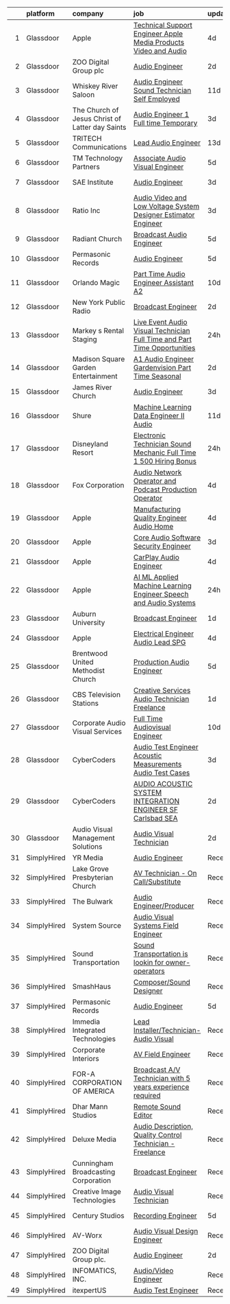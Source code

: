 

|    | platform    | company                                         | job                                                                                                                                                                                                                                                                                                                                                                                                                                                                                                                                                                                                                                                                                                                                                                                                                                                                                                                                                                                                                                                                                                                                                                                                                                                                                                                                                                                                                                  | update_time   | location                |
|---:|:------------|:------------------------------------------------|:-------------------------------------------------------------------------------------------------------------------------------------------------------------------------------------------------------------------------------------------------------------------------------------------------------------------------------------------------------------------------------------------------------------------------------------------------------------------------------------------------------------------------------------------------------------------------------------------------------------------------------------------------------------------------------------------------------------------------------------------------------------------------------------------------------------------------------------------------------------------------------------------------------------------------------------------------------------------------------------------------------------------------------------------------------------------------------------------------------------------------------------------------------------------------------------------------------------------------------------------------------------------------------------------------------------------------------------------------------------------------------------------------------------------------------------|:--------------|:------------------------|
|  1 | Glassdoor   | Apple                                           | [Technical Support Engineer   Apple Media Products  Video and Audio](https://www.glassdoor.com/partner/jobListing.htm?pos=117&ao=1136043&s=58&guid=00000181ec0bb9199bd123b72aa0829e&src=GD_JOB_AD&t=SR&vt=w&cs=1_da7e944a&cb=1657522600786&jobListingId=1007987021888&jrtk=3-0-1g7m0nef8k60p801-1g7m0nefnkf0q800-cd83cd76e9fd1a3b-)                                                                                                                                                                                                                                                                                                                                                                                                                                                                                                                                                                                                                                                                                                                                                                                                                                                                                                                                                                                                                                                                                                  | 4d            | Seattle, WA             |
|  2 | Glassdoor   | ZOO Digital Group plc                           | [Audio Engineer](https://www.glassdoor.com/partner/jobListing.htm?pos=113&ao=1136043&s=58&guid=00000181ec0bb9199bd123b72aa0829e&src=GD_JOB_AD&t=SR&vt=w&ea=1&cs=1_bbdd33ec&cb=1657522600786&jobListingId=1007993146305&jrtk=3-0-1g7m0nef8k60p801-1g7m0nefnkf0q800-7ebf733edbf5c28b-)                                                                                                                                                                                                                                                                                                                                                                                                                                                                                                                                                                                                                                                                                                                                                                                                                                                                                                                                                                                                                                                                                                                                                 | 2d            | El Segundo, CA          |
|  3 | Glassdoor   | Whiskey River Saloon                            | [Audio Engineer   Sound Technician   Self Employed](https://www.glassdoor.com/partner/jobListing.htm?pos=106&ao=1110586&s=58&guid=00000181ec0bb9199bd123b72aa0829e&src=GD_JOB_AD&t=SR&vt=w&ea=1&cs=1_238ffae9&cb=1657522600785&jobListingId=1007971269908&cpc=155EB9D5185558AF&jrtk=3-0-1g7m0nef8k60p801-1g7m0nefnkf0q800-a9997545a0f489a2--6NYlbfkN0DZUOob1RxKFFM5XqCN8NwNjD6ibhx9GA-hBUghBZDjd41EWWUaBEf0KKdGOBBNHRHd_uSbKuQYT__OBfxU9V25bBWD3MGmfOf6L0dYrTQo-2dsgLaZLmc2SGkWAz35np4V1m9j0Vgw_QEGm6Oe8jtBlmVAaz1XtRctpbmateAKDnFFRmheggQdrmsvsVXlVNGUnh9lBaxcgDMEIL_YlAF5DRguCNJl8ieitWaPmW2XvOlWY_o4SXpdpVIl6Jd5HDUxqV2CnYVjcalVzCTzFBe1I2yo7syv3imBE5oC4bQx6N2Rf9AEfe7XHKr7i6gmXFWay35Bpe_LMFe9xJ7TNYIk6H6ST7_eNp9FS8_GBizYfm8_Kn5iW5BPHeAuYwUEoQzg_N4z8hgAjamlUZ4ZJLsf_Wb2mcl5PpDjLUA_jSebfZu9algA1nmWORo1ST6b5CKUfFWztFqKAE_7aZb5czDNY8zB1SoWJ5PDWuzH7yUSJvYgAquUvGWY6J4HD4q8QcwDyf8WAXdDEal2BgiSvE9zrYx7N2HFASY%3D)                                                                                                                                                                                                                                                                                                                                                                                                                                                                                                           | 11d           | Nashville, TN           |
|  4 | Glassdoor   | The Church of Jesus Christ of Latter day Saints | [Audio Engineer 1   Full time Temporary](https://www.glassdoor.com/partner/jobListing.htm?pos=126&ao=1136043&s=58&guid=00000181ec0bb9199bd123b72aa0829e&src=GD_JOB_AD&t=SR&vt=w&cs=1_95cc3581&cb=1657522600791&jobListingId=1007990816695&jrtk=3-0-1g7m0nef8k60p801-1g7m0nefnkf0q800-117b41bdac469ef4-)                                                                                                                                                                                                                                                                                                                                                                                                                                                                                                                                                                                                                                                                                                                                                                                                                                                                                                                                                                                                                                                                                                                              | 3d            | Salt Lake City, UT      |
|  5 | Glassdoor   | TRITECH Communications                          | [Lead Audio Engineer](https://www.glassdoor.com/partner/jobListing.htm?pos=123&ao=1136043&s=58&guid=00000181ec0bb9199bd123b72aa0829e&src=GD_JOB_AD&t=SR&vt=w&ea=1&cs=1_3fccb6ec&cb=1657522600791&jobListingId=1007966226789&jrtk=3-0-1g7m0nef8k60p801-1g7m0nefnkf0q800-83ddc973618c04f9-)                                                                                                                                                                                                                                                                                                                                                                                                                                                                                                                                                                                                                                                                                                                                                                                                                                                                                                                                                                                                                                                                                                                                            | 13d           | New York, NY            |
|  6 | Glassdoor   | TM Technology Partners                          | [Associate  Audio Visual Engineer](https://www.glassdoor.com/partner/jobListing.htm?pos=127&ao=1136043&s=58&guid=00000181ec0bb9199bd123b72aa0829e&src=GD_JOB_AD&t=SR&vt=w&cs=1_cbd9c650&cb=1657522600791&jobListingId=1007985056122&jrtk=3-0-1g7m0nef8k60p801-1g7m0nefnkf0q800-ae2dfae912fb5acc-)                                                                                                                                                                                                                                                                                                                                                                                                                                                                                                                                                                                                                                                                                                                                                                                                                                                                                                                                                                                                                                                                                                                                    | 5d            | Remote                  |
|  7 | Glassdoor   | SAE Institute                                   | [Audio Engineer](https://www.glassdoor.com/partner/jobListing.htm?pos=107&ao=1110586&s=58&guid=00000181ec0bb9199bd123b72aa0829e&src=GD_JOB_AD&t=SR&vt=w&ea=1&cs=1_403ed421&cb=1657522600785&jobListingId=1007991635039&cpc=FA84DF7EA1EC2398&jrtk=3-0-1g7m0nef8k60p801-1g7m0nefnkf0q800-cd0ec4cba28d46bc--6NYlbfkN0BccUAPDkzPsko-Cz-skTxMBC9gmPmQfyPXIhutQvf3gcHBZ6Nug1oumMGyJb1ow-mm8fjlIdczwGyZU7BwMoiderHgKGpSYwvUvRc1uEJj2SEwjHltheyKtNJs1i1_tPOPv-jbbLKsjC19f2hRXNvze8G1mhUWHM29jfa4vXeWbIMisIAAMCfCeRJMtESgBCsyNCLemW3yzb4K6RnEO-EG8Y3lGASgPoWsn4sTS6ByKjsepxB8PAyzbalyLRWFZ3cJ90kXcD4RWZa0LR3lVMMdMdOomhwGQAVLlhSJrKdpvSuABybxMUm3l29x6Vrv6YPSPUe6DEwGQF700kBxN4r3h6GrC0kdJwMJAONJGOmxaBVZSWsnLYpGoEssBW7OVplLfD1udscvplnD-IsBLb_Fpr1bfOnziE74JeBtbvprlGFZcBPp2dt0vNX0lohZHrPDkLiPa4C2_t_qf3dbYNX4pnltqgEwDh9_arZpcng6EvwR1PefkgtHJCHduXVAZoA71o5_H_RUISZhM7VWaMeQg5opS7ndRbKLDIrt4pEdt3zcWRo1yWiJEv5ZNmCqbOk%3D)                                                                                                                                                                                                                                                                                                                                                                                                                                                                                                              | 3d            | North Miami Beach, FL   |
|  8 | Glassdoor   | Ratio Inc                                       | [Audio Video and Low Voltage System Designer  Estimator  Engineer](https://www.glassdoor.com/partner/jobListing.htm?pos=101&ao=1110586&s=58&guid=00000181ec0bb9199bd123b72aa0829e&src=GD_JOB_AD&t=SR&vt=w&ea=1&cs=1_3f5c6055&cb=1657522600784&jobListingId=1007990573933&cpc=AF779B04936ABCB6&jrtk=3-0-1g7m0nef8k60p801-1g7m0nefnkf0q800-a22815fcd649ceed--6NYlbfkN0DLxniXb9xd09bch3T7EymxCrgj1jiT2kSu__xrmi42oF6tRRjGLgy9CSCUvlu0o-G0f9mP3vXOY25QFtPpOgKZRLLJv-Wzl2jZDDJN7VD9xffB-warem3eXA0nhYC6MxajdbDhS4OuVwx3kRH1U4zCgroOa4MZ6m1JcZM3n5e4HfMar1NEX1Zic41PscWSc_uLWyVuYaor28FEG7OtnS3a0b-HdpClQIzx2s7SiL_VMVuFEVa9wCIzkh9wstXono8OBWNvWcJ25WcZdM08PAmFfhN0aMxJ8YxRyMtRgwioHpOoLGciulfmXuyHP_eeD8yGlAWZOuBbycYTD5lE-zB6QWKpuNTAox7Syzx2lqahfUM_B8oCb5PKyC7h3LXLofr5a8799OLpe1C-mDEvcm2THjvR3J2tUMsCgGRkbFK4RCNYbQ9-3k5efSia2-s-uW6qQRhAuAuvclmBTT2TNxv17AJDauw6Mrx3_MeyenjqE0aCgOaZ4lHPiqCXZZHO_mB4XN4OOT6SAVdUUv5lIYPMWk5MXJU6lX6pKOZxFq86z_s0Oky5pgF790A3FZbPvMY%3D)                                                                                                                                                                                                                                                                                                                                                                                                                                                            | 3d            | Farmington, UT          |
|  9 | Glassdoor   | Radiant Church                                  | [Broadcast Audio Engineer](https://www.glassdoor.com/partner/jobListing.htm?pos=103&ao=1110586&s=58&guid=00000181ec0bb9199bd123b72aa0829e&src=GD_JOB_AD&t=SR&vt=w&ea=1&cs=1_f5afe212&cb=1657522600784&jobListingId=1007984626320&cpc=7AD1D84939BBEEF3&jrtk=3-0-1g7m0nef8k60p801-1g7m0nefnkf0q800-4836f4a8d381d79c--6NYlbfkN0CwJTtt1aHfofY1pFW6gTxq81o6kqJz-JZAokkyHztwr8PXZBwxMqUhsfw7X6X-IAzhZs2zkteDCtR6N65Yscf0gd-Y7DImsSP6dxvdiziTBCjH4bfUs1tWaWQL_svIB7Msva420TJjK3HSuqVjxnMsmq7DH_j8-1XejxlNmwMqsVqvwPgm3eNPihhBGFEeAxJaqftU3JC6SgkptGXfFa4aH6J_tBiIxf1qrB4Z0riJgvfV969Fjkw8ZA6EfuJyU_zIlfSRNICdAyFUGrIRIV9MD-NagAKaBkD4EN0kBQSqLi0gROnhuhRORWNynoMyf2rmLYelyOCZjdMQ_efpu7ysxU_QbeUYt5XncpqwtyCHka8WorDwZvVj3Y1p2HNiMXVLmOKLTycEPt1wcJSesWTdbl_gm8t0KRolw-yIIuOl7Rrqfd23zRY-h16ToDrrnn-Kazifd7gOcfIckARUVypbLc_QX6IxHtYGtpEe3A5NuLr_BAqrsmSGir4OUeTmpkQ%3D)                                                                                                                                                                                                                                                                                                                                                                                                                                                                                                                                                                    | 5d            | Tampa, FL               |
| 10 | Glassdoor   | Permasonic Records                              | [Audio Engineer](https://www.glassdoor.com/partner/jobListing.htm?pos=111&ao=1136043&s=58&guid=00000181ec0bb9199bd123b72aa0829e&src=GD_JOB_AD&t=SR&vt=w&ea=1&cs=1_e3c95f1a&cb=1657522600786&jobListingId=1007985007696&jrtk=3-0-1g7m0nef8k60p801-1g7m0nefnkf0q800-99c5524cf0676c0f-)                                                                                                                                                                                                                                                                                                                                                                                                                                                                                                                                                                                                                                                                                                                                                                                                                                                                                                                                                                                                                                                                                                                                                 | 5d            | Brooklyn, NY            |
| 11 | Glassdoor   | Orlando Magic                                   | [Part Time Audio Engineer Assistant  A2 ](https://www.glassdoor.com/partner/jobListing.htm?pos=112&ao=1136043&s=58&guid=00000181ec0bb9199bd123b72aa0829e&src=GD_JOB_AD&t=SR&vt=w&cs=1_6b4e8e03&cb=1657522600786&jobListingId=1007973255395&jrtk=3-0-1g7m0nef8k60p801-1g7m0nefnkf0q800-5782749b78aef498-)                                                                                                                                                                                                                                                                                                                                                                                                                                                                                                                                                                                                                                                                                                                                                                                                                                                                                                                                                                                                                                                                                                                             | 10d           | Orlando, FL             |
| 12 | Glassdoor   | New York Public Radio                           | [Broadcast Engineer](https://www.glassdoor.com/partner/jobListing.htm?pos=119&ao=1136043&s=58&guid=00000181ec0bb9199bd123b72aa0829e&src=GD_JOB_AD&t=SR&vt=w&cs=1_c7b41c44&cb=1657522600790&jobListingId=1007992568701&jrtk=3-0-1g7m0nef8k60p801-1g7m0nefnkf0q800-7f140685b0e50268-)                                                                                                                                                                                                                                                                                                                                                                                                                                                                                                                                                                                                                                                                                                                                                                                                                                                                                                                                                                                                                                                                                                                                                  | 2d            | New York, NY            |
| 13 | Glassdoor   | Markey s Rental   Staging                       | [Live Event Audio Visual Technician   Full Time and Part Time Opportunities](https://www.glassdoor.com/partner/jobListing.htm?pos=130&ao=1136043&s=58&guid=00000181ec0bb9199bd123b72aa0829e&src=GD_JOB_AD&t=SR&vt=w&cs=1_ced92e5e&cb=1657522600792&jobListingId=1007994952309&jrtk=3-0-1g7m0nef8k60p801-1g7m0nefnkf0q800-1f289a1eabfe14f7-)                                                                                                                                                                                                                                                                                                                                                                                                                                                                                                                                                                                                                                                                                                                                                                                                                                                                                                                                                                                                                                                                                          | 24h           | Des Moines, IA          |
| 14 | Glassdoor   | Madison Square Garden Entertainment             | [A1 Audio Engineer   Gardenvision  Part Time Seasonal ](https://www.glassdoor.com/partner/jobListing.htm?pos=116&ao=1136043&s=58&guid=00000181ec0bb9199bd123b72aa0829e&src=GD_JOB_AD&t=SR&vt=w&cs=1_775a68a0&cb=1657522600786&jobListingId=1007993370187&jrtk=3-0-1g7m0nef8k60p801-1g7m0nefnkf0q800-3218ca7778e5aef5-)                                                                                                                                                                                                                                                                                                                                                                                                                                                                                                                                                                                                                                                                                                                                                                                                                                                                                                                                                                                                                                                                                                               | 2d            | New York, NY            |
| 15 | Glassdoor   | James River Church                              | [Audio Engineer](https://www.glassdoor.com/partner/jobListing.htm?pos=115&ao=1136043&s=58&guid=00000181ec0bb9199bd123b72aa0829e&src=GD_JOB_AD&t=SR&vt=w&cs=1_18373311&cb=1657522600786&jobListingId=1007990339921&jrtk=3-0-1g7m0nef8k60p801-1g7m0nefnkf0q800-58f6bb98f99b275d-)                                                                                                                                                                                                                                                                                                                                                                                                                                                                                                                                                                                                                                                                                                                                                                                                                                                                                                                                                                                                                                                                                                                                                      | 3d            | Ozark, MO               |
| 16 | Glassdoor   | Shure                                           | [Machine Learning Data Engineer II  Audio ](https://www.glassdoor.com/partner/jobListing.htm?pos=128&ao=1136043&s=58&guid=00000181ec0bb9199bd123b72aa0829e&src=GD_JOB_AD&t=SR&vt=w&cs=1_98ef8a0f&cb=1657522600791&jobListingId=1007971074899&jrtk=3-0-1g7m0nef8k60p801-1g7m0nefnkf0q800-275af2a80abb2847-)                                                                                                                                                                                                                                                                                                                                                                                                                                                                                                                                                                                                                                                                                                                                                                                                                                                                                                                                                                                                                                                                                                                           | 11d           | Niles, IL               |
| 17 | Glassdoor   | Disneyland Resort                               | [Electronic Technician  Sound Mechanic    Full Time  1 500 Hiring Bonus](https://www.glassdoor.com/partner/jobListing.htm?pos=102&ao=1110586&s=58&guid=00000181ec0bb9199bd123b72aa0829e&src=GD_JOB_AD&t=SR&vt=w&cs=1_8b5be0fa&cb=1657522600784&jobListingId=1007995851768&cpc=1641D5D5536C06B6&jrtk=3-0-1g7m0nef8k60p801-1g7m0nefnkf0q800-1da049ea1356b491--6NYlbfkN0C6Ka7fXck5vhN9Gntscl_jqDDI0lwp9hmdWqruhrh70g4rLtFMw5tuk7-EcnWEM7qL7kxQZtrbT-GSecXfYgUHMqtz5tac4ihqaXFOFSrcDFSkzyKtuADFskbFTwMR8WuDVJ6-pvAMu9taD0Ie-rMd3wnKWFaLgSUOF6qT0lFfg4KLU9OEk7o5cbRaFpWWmBQwGz8GzKmH4ZIMAmROn7y-IBMtl_EjOcn833ekkRIkHIto7byeklfTA8Z0hzkJsGb3QSFHRicHD3uGjo2bUE0JgtVHHVIYHYEmcmB5QuDqHj2CKbjEO8rNkuDr2Hg2jdv6Cm2LVvLaacxCjuWL_GfeUh9cuxTXBH-ANxUu5AkqPdXW4PFbJYvqCs0dLCthZewJMvyWzBYVhBfxsDMjex1uLtbCclK8oO9e-xx0fCq2LwflPgv9zS-19U0GqmR8l1bWt0emAxqSAOLARuYsGxCh)                                                                                                                                                                                                                                                                                                                                                                                                                                                                                                                                                                         | 24h           | Anaheim, CA             |
| 18 | Glassdoor   | Fox Corporation                                 | [Audio Network Operator and Podcast Production Operator](https://www.glassdoor.com/partner/jobListing.htm?pos=114&ao=1136043&s=58&guid=00000181ec0bb9199bd123b72aa0829e&src=GD_JOB_AD&t=SR&vt=w&cs=1_c7a6bba2&cb=1657522600786&jobListingId=1007988412571&jrtk=3-0-1g7m0nef8k60p801-1g7m0nefnkf0q800-780eea221b9dfa16-)                                                                                                                                                                                                                                                                                                                                                                                                                                                                                                                                                                                                                                                                                                                                                                                                                                                                                                                                                                                                                                                                                                              | 4d            | New York, NY            |
| 19 | Glassdoor   | Apple                                           | [Manufacturing Quality Engineer  Audio Home](https://www.glassdoor.com/partner/jobListing.htm?pos=129&ao=1136043&s=58&guid=00000181ec0bb9199bd123b72aa0829e&src=GD_JOB_AD&t=SR&vt=w&cs=1_1d03fad4&cb=1657522600791&jobListingId=1007989002260&jrtk=3-0-1g7m0nef8k60p801-1g7m0nefnkf0q800-9f9b84531b1291ac-)                                                                                                                                                                                                                                                                                                                                                                                                                                                                                                                                                                                                                                                                                                                                                                                                                                                                                                                                                                                                                                                                                                                          | 4d            | Cupertino, CA           |
| 20 | Glassdoor   | Apple                                           | [Core Audio Software Security Engineer](https://www.glassdoor.com/partner/jobListing.htm?pos=104&ao=1110586&s=58&guid=00000181ec0bb9199bd123b72aa0829e&src=GD_JOB_AD&t=SR&vt=w&cs=1_f9ecc9c0&cb=1657522600784&jobListingId=1007991589186&cpc=F41FEAB56D215062&jrtk=3-0-1g7m0nef8k60p801-1g7m0nefnkf0q800-2a69099ed6f7ad76--6NYlbfkN0BvKrLyj5gPmtZO9T8euul8TCxuuKNOtzRJOomxnwSEodTz2Bc-sPZlt2Zgji_QUXGea24aHeGsF5mdlEqtzEaTvMH-aLyjXc_8ZWL-GtORKjPvzePFYFkbsCa9O1jRJON_SxGJAi-g5uzqek4qJkXYsHdI0aLe0i7775RZSXdDTzM5_fjcfH1zgKHEf9ymiDjqbR2CS4Xlq8FEaIu01sA-DqIBnGNbPx_6JAC2SLGfHBFsZMqbjbtMYndKgihekEtt1rtkfGsJJbl_lcofrT2T2Blucv5IzjYw0pyBHOX9cVycZh2QLHfWu2yAqe6PaqDv_tfTRGXJplfDPGVUh2xqH81TIyUJ7KtMd6QmlJpPjy3bnY14PhLX5Rjy5aArPq7sd7LiYboNLq1VbIrbRsc1YqnOLlk3KZLw7Mx0cTBmz0ePG24l0ZQxf6WkTeUeNqRs7ssEE3IezBBTgk-pwwr1SRNzcp_tG-Olm1m1Q7wJv296oU7ktY87DPF-bz4iqJaa7BHZnj9FVfAtlToz57UD0o1T3ycWyepIzSq6KhLkwbUPqZJ-eFByQlEgyMRNE5bIdOyiLkXfHFWxcyl3AgOe6WHjwWzC602NYYx3pjiAVZ5fsMbxwFiaPBd9QWeJ7BE8z1PuMoo88ol3dYjbts8ONstcbZvkR2QpXqNhhOP4myXaecVgQtIjPzrYSoawMnT4y0rmf2thrn6AVOChioEtxDbsEDh3_X0IdXK58W22NFgVyQ62ZI1QAmlx2kOPD40NemkPzi6ycpez0JWAMLdwzeKPz6kVHQsVjQJNTvscz8_UC-nXnxGKKWcSQGVwPSI8etAOOOF7jYmg9dm4hF1sbYMfDNRL3gC6halVBsOJRNvYygmtvtH_wIBMxcRHEi78gKQy5-d0_WWQYqgq7x8mWcqv9y0za5uMeZsvPgaXLNbmZY-o30f6D43nfG3eK3mkEM_8n5bq8zkXEDXQlBU5EsdHX2vX9Fs%3D)                                                            | 3d            | Cupertino, CA           |
| 21 | Glassdoor   | Apple                                           | [CarPlay Audio Engineer](https://www.glassdoor.com/partner/jobListing.htm?pos=105&ao=1110586&s=58&guid=00000181ec0bb9199bd123b72aa0829e&src=GD_JOB_AD&t=SR&vt=w&cs=1_ad363662&cb=1657522600784&jobListingId=1007988604857&cpc=F41FEAB56D215062&jrtk=3-0-1g7m0nef8k60p801-1g7m0nefnkf0q800-7aa30b78084fdf02--6NYlbfkN0BvKrLyj5gPmtZO9T8euul8TCxuuKNOtzRJOomxnwSEodTz2Bc-sPZlt2Zgji_QUXHm5gyoIT_Mztd0717o-bWxu__rngjRigbrzFgwMe57thp_HAy0guYrPX05nCSAA5Zd5Pw7hbZkRQ4ntthYz3Pg1g5rOfa8OueFUwg5JKb-JnjcyMVR2mBZ1zESwCanc-E9bY68x7wX-_X7dphgzEfzzZ50qx1O63SSO1jRy8-JltZZ8RCdVwSCLzVxH2K2kbOqLQcv5PEssOmQ2h05Pw_bxfIFQWvb5BZH8xZpVLgvOBf7ncwBgGw0OWM_FhSJ_4eJqkQz-x9TVGlm7l9uVhZZSKq2QgHtqurFJKV_v_LBImSMw4nfw3hM2m5aKrm9AHvniX9Az8pMl0Eyjx6P2zHyMIdf2fWdpogrgewnExrj_92D3qjmqW0JukJ-Bb9JD3D4J4xn1qFmMBjmsyYyKlhPtLHVjAJdtAQ2zWNT0cnmdMQ8nJTT0Pb2ndhX38ZgjquB36bMBxqrPOGuuFcJTZI9FtuxPEeDnpL0h2FT6PUYTiTsdEZE-gBPpfT_y54LaY6a8RLWZW32bn2lY_L1Xoc9w4WjVg-WqJYFs0VkiFZSSJYUO9vhJBIGLj2K3z_f9WCiGK-Ag3S_7126_Y9UBgHnt9_Dsmmbx-hlZQZ1pXtJiSFwTZDyCsVYn5o1Fte2OjrKKj8xY4-lcUmopyF1r0ZekthYUY60b9jE09JEna_NyaqRkEQRqBN7xoE2DnyezHsB_HhtktguG0ASZhr4j0R3Ser-M6yMDE9qE6mfYeWqgY-9U-vZh8smzJAnNzJNDLj6J-EQ9ReppGKazc5HifSJsZRtdHeZHYihamxufNakbiyWsJrQtTdixKam64JHPu-BCAVRxvazEheVJkHFtS9BpmUOxcXLuhU7osuqr-sfy8aXOUZSfZAaCFT5OXWxiRp31q0ARaTEaw%3D%3D)                                                                                             | 4d            | Cupertino, CA           |
| 22 | Glassdoor   | Apple                                           | [AI ML   Applied Machine Learning Engineer  Speech and Audio Systems](https://www.glassdoor.com/partner/jobListing.htm?pos=118&ao=1136043&s=58&guid=00000181ec0bb9199bd123b72aa0829e&src=GD_JOB_AD&t=SR&vt=w&cs=1_c162f2ad&cb=1657522600786&jobListingId=1007996386680&jrtk=3-0-1g7m0nef8k60p801-1g7m0nefnkf0q800-24c1d9da24f75876-)                                                                                                                                                                                                                                                                                                                                                                                                                                                                                                                                                                                                                                                                                                                                                                                                                                                                                                                                                                                                                                                                                                 | 24h           | Seattle, WA             |
| 23 | Glassdoor   | Auburn University                               | [Broadcast Engineer](https://www.glassdoor.com/partner/jobListing.htm?pos=120&ao=1136043&s=58&guid=00000181ec0bb9199bd123b72aa0829e&src=GD_JOB_AD&t=SR&vt=w&cs=1_b01db36c&cb=1657522600787&jobListingId=1007994396526&jrtk=3-0-1g7m0nef8k60p801-1g7m0nefnkf0q800-f264396075afbc52-)                                                                                                                                                                                                                                                                                                                                                                                                                                                                                                                                                                                                                                                                                                                                                                                                                                                                                                                                                                                                                                                                                                                                                  | 1d            | Auburn, AL              |
| 24 | Glassdoor   | Apple                                           | [Electrical Engineer Audio Lead   SPG](https://www.glassdoor.com/partner/jobListing.htm?pos=108&ao=1110586&s=58&guid=00000181ec0bb9199bd123b72aa0829e&src=GD_JOB_AD&t=SR&vt=w&cs=1_eb323377&cb=1657522600785&jobListingId=1007988605085&cpc=2CAED5C921A5F994&jrtk=3-0-1g7m0nef8k60p801-1g7m0nefnkf0q800-47384abc8795aa91--6NYlbfkN0BvKrLyj5gPmtZO9T8euul8TCxuuKNOtzRJOomxnwSEodTz2Bc-sPZlO_uSwsktAehPcL8Zl456sdwWA0I4NcPdVeD_xCmJWrbijLLIx9j_ZX-qs4_IKJlkfJUDjJT8KL9JlJT_jhUgLA8HVGBalnMWNsU1MVVDbaN8ntkwjA8pYYpwIvXBkptrrCiQnVVyGC1olEHenQsTUvQZis5WSvraWVImqV6v0UNI8w8Orb5P7QU7ycHmEUz7ysNPv8LJVG4aCwIrAu29Q4WPhkZ_sD1EyH06d8fJI-4grb-wyr9rNJEXglSXZmZX4lS_3anFj5IxbzmeN7OThI06A8O7zm8S5cCjgWKor9gzxKhBDdJTy_Fnkv1f7g3JQXquzhKdzoY1vvSUarJyX_jVF2iXyQNaaY0s7gkG2phlUuLskozgS7fYjjJmS5EjbLIdiUnk0lIMBj6FokCo7jyWngoFLfxoNRjmXMbJ4DfsuX7ci-APSRA9prSQ3p82PSrxP71zE1unQPt8KmMf-2xKoU_S7efgDeOyMjU8zg0jXpmpiGjM2MiTulvZdTkibf5iOZJfwJ_eLXTwX2PMwDe2wQpJug7JFGyyLRbdCnRvgqNqe8n0OCCBgdsA1PiC62q8O7CNR3Hm6C2Nn8jlUiMyVApzAd0eOQ5-wL2XAAoOrfHn3IHzfo1RtdA1QGGlTVcvyAXl44M2swoNtx1aqXcwNTquiI96LjsaL-6gIBLxznvfVGA_drtXpqG_VAzDVzns8JsOh1W4tN1ImM8DiZDmB9OUbPbFQBA4TIgXl1v0d-hWFf4WFqoQdKtf2Ey1NVC41pJqxuU7LxAMZwPfUn9OyjTHtlW2v_rLMl6F_-QJmJgZijPYP9b1-Oz33LxndIB2X17iT-rBXQ5kJ9uw81kNwpbTGQLRTXOjB8I-1gWDD-iTLi4HSyPNNXz78w3feTJAOCA-zmYwWXrB_g5k90alNrQgCxbMpRCmDAqnVVA%3D)                                                             | 4d            | Cupertino, CA           |
| 25 | Glassdoor   | Brentwood United Methodist Church               | [Production Audio Engineer](https://www.glassdoor.com/partner/jobListing.htm?pos=121&ao=1136043&s=58&guid=00000181ec0bb9199bd123b72aa0829e&src=GD_JOB_AD&t=SR&vt=w&ea=1&cs=1_4dfe933c&cb=1657522600787&jobListingId=1007985065612&jrtk=3-0-1g7m0nef8k60p801-1g7m0nefnkf0q800-87d5d316c3c8b921-)                                                                                                                                                                                                                                                                                                                                                                                                                                                                                                                                                                                                                                                                                                                                                                                                                                                                                                                                                                                                                                                                                                                                      | 5d            | Brentwood, TN           |
| 26 | Glassdoor   | CBS Television Stations                         | [Creative Services Audio Technician   Freelance](https://www.glassdoor.com/partner/jobListing.htm?pos=122&ao=1136043&s=58&guid=00000181ec0bb9199bd123b72aa0829e&src=GD_JOB_AD&t=SR&vt=w&cs=1_c04786b7&cb=1657522600795&jobListingId=1007994399641&jrtk=3-0-1g7m0nef8k60p801-1g7m0nefnkf0q800-32dbe03df893c857-)                                                                                                                                                                                                                                                                                                                                                                                                                                                                                                                                                                                                                                                                                                                                                                                                                                                                                                                                                                                                                                                                                                                      | 1d            | Boston, MA              |
| 27 | Glassdoor   | Corporate Audio Visual Services                 | [Full Time Audiovisual Engineer](https://www.glassdoor.com/partner/jobListing.htm?pos=125&ao=1136043&s=58&guid=00000181ec0bb9199bd123b72aa0829e&src=GD_JOB_AD&t=SR&vt=w&cs=1_a9f9dbe9&cb=1657522600791&jobListingId=1007974508386&jrtk=3-0-1g7m0nef8k60p801-1g7m0nefnkf0q800-756083bc4fffbabe-)                                                                                                                                                                                                                                                                                                                                                                                                                                                                                                                                                                                                                                                                                                                                                                                                                                                                                                                                                                                                                                                                                                                                      | 10d           | Elmsford, NY            |
| 28 | Glassdoor   | CyberCoders                                     | [Audio Test Engineer  Acoustic Measurements Audio Test Cases](https://www.glassdoor.com/partner/jobListing.htm?pos=109&ao=1110586&s=58&guid=00000181ec0bb9199bd123b72aa0829e&src=GD_JOB_AD&t=SR&vt=w&ea=1&cs=1_ec24abd4&cb=1657522600785&jobListingId=1007991590062&cpc=FA84DF7EA1EC2398&jrtk=3-0-1g7m0nef8k60p801-1g7m0nefnkf0q800-97680afcf146fe1b--6NYlbfkN0CpFJQzrgRR8WqXWK1qKKEqALWJw739KlKqr2H-MSI4eoBlI4EFrmor2FYZMP3muM2swuQY7BkQcjP9SrMh79Cx91lRKkpaDmyp6cBDUoc-6ppU3HKjwpPsLX1pRrciBXLGdJ3uR--_snu7DLwS9MV7i4DQ15WCUwLx3cvKHspIxlsq98z5ai_aRwlLjrwrm5TMiwzSTM0I7uRs0nexapL2x67CpyWrWA79bEsOnRp2bqgZieA4BFehFelHTXf4fn0XbCSk9ZOQo-K64IH4wDPDKaAq52IHSjRRXZoGgfr8DtGI6XqYy0pKr33h4zkAAl_cAEdWVRt2B8Wg1Pk1xKSzNrjNnJqPdHXp_LSasVdg9eTvhSnCZkl1LfMJFvNOhniMt02hd_A_bPTddebzZxQ6HWgzyQtM_QdJFsl1ZceNUQDTHUEzimWeA05gUTT3x6orEmMPrLRNZtrmKr1PbKyHNO4ShAvWeXxwNssbhsrjCdBNa220EyVSZjSpx_d__NGf2bQdim7fKmY2cDMdj5fYa5NMuNJpC3w7AxLhE0dVglncTPy0V6nhzngyZjBQrBTImD-Wa-GBC4Mj5fKD_tQVq_0E-xZfil9eSuM7hW4yNB0LCq73taXbWEvoGm0ZBgnalrvPJyRTJ8z7kO9VPg0Ogkw3f-GhqKOr-L2a-zlqTlmu_Qaq__ZbKPG8E_8wG4NXshGpN2EsGfWxJP3nTRPVsbAbCn-VDGH93v22fa2uZ9-CxwEjGR4DdCxCR8S5RPWD1yShAsy8wNWe6iT3xUj6-RDE2zj6drvhCyghx2IKtiY-tp80xelyXrUBz1rjP6L6h5i0WUMxwh4E73YSyds49BD-ZQW8QQkpcoowf2eLD3qTqfKBmpFomAzf_nIkIxytBQ229-az9vS4ltGmY6cgEMRB-pq-V9qDpn-GL0bMrO_Tl4bHi-ZFlH6KLxzHBdVmp60N5dV5rHaSuvt8Fhj3nMG32tqSvZmA5ZO-oSRDQ1DA0y-YRskNaoalmX9W7D4%3D) | 3d            | Portland, OR            |
| 29 | Glassdoor   | CyberCoders                                     | [AUDIO   ACOUSTIC SYSTEM INTEGRATION ENGINEER  SF Carlsbad  SEA ](https://www.glassdoor.com/partner/jobListing.htm?pos=110&ao=1110586&s=58&guid=00000181ec0bb9199bd123b72aa0829e&src=GD_JOB_AD&t=SR&vt=w&ea=1&cs=1_1b9f64a0&cb=1657522600786&jobListingId=1007993312436&cpc=2CAED5C921A5F994&jrtk=3-0-1g7m0nef8k60p801-1g7m0nefnkf0q800-7cad6356ba35bc05--6NYlbfkN0CpFJQzrgRR8WqXWK1qKKEqALWJw739KlKqr2H-MSI4eoBlI4EFrmor2FYZMP3muM2s5sO9QUqFNtL4Ifc6DvyKHMSq_RkJyk3bjR6TtgaKRsOgJONKUzmXZWQmXsYnpnsm6HHTT7a6Bvkt7J3GJ57slSFfenAqYVIN_vIdX8w-op4-tZP7gGdqnJTKhvaa6-x1x9A6REcNkAytDukRRA1V3pLoKh-BSD7m2vYaO-gYFWzRl3vy6Ax1CtohqKHTHKO3WWmJBP7tJi1yo5HxMuwwBkfEuFvIPp8i6YUvHyyS9yo8tuo4HSP3oX7QAG4mK7yXhu5c4OrR2MU3a2O5TabOAYdB2tg_G3LB6Aavm2nMkF5dyvmfpiGvRefOEwv-fHXNBfqObq_nFZBQT8njNbMSqtREMq24clHWoUlCDCTNKQZCg9-3UntJ1bsc49lC3rctn1TKvCBfOBkBcthIGMMOgmUKRSn_NtQRnJqGTvcisA4HL59IvnWWicmKzdZyRIa_lQ7_fdDgP8yq8ajsx9LHFlD1XTZgL8zngmN9hC1k8qle9IrfdKJ-MG-ghf7nLQEtMjHiZ0kPRfJPP3dpQWUgcNjijhhwrdF2Y0Gm1z_r8cUa5Pb8-yWCUQRhvN8Fjis1SVgXTji_SDQ4yjDWCuRjZIlCFT1ilsUb1Dqpqf2OZNDW1sMd1m-3J6KKyJwr__hT_K1HstyeXcRshxyeGasGBFKsdqrjoI_J2XkVkOqtcgGajEGnYizMvR0qpZqLgMNen_LEHsGFwY82sYN-VyrakhO6-RvfBdDtBV-DTwPHYQZ-QFxQTsGcNvjG5n9n17AH7_hCLRuuo43tSxppvWBRk74AJP7H62U5Ot5EdPuE7hks7NczRnEm1IkHyhUsuxvPsI5_L-tJZL1gGCv1Kr9wSXDLRdD5CYVDH_qPoroI268EewnJFrTeVi55y1Fm7BNqVVYszS2G4E-S_5Q2BqviXucUksYZlI8%3D)                             | 2d            | South San Francisco, CA |
| 30 | Glassdoor   | Audio Visual Management Solutions               | [Audio Visual Technician](https://www.glassdoor.com/partner/jobListing.htm?pos=124&ao=1136043&s=58&guid=00000181ec0bb9199bd123b72aa0829e&src=GD_JOB_AD&t=SR&vt=w&cs=1_2089e50c&cb=1657522600791&jobListingId=1007993667709&jrtk=3-0-1g7m0nef8k60p801-1g7m0nefnkf0q800-6a6717397fa7a5fe-)                                                                                                                                                                                                                                                                                                                                                                                                                                                                                                                                                                                                                                                                                                                                                                                                                                                                                                                                                                                                                                                                                                                                             | 2d            | Olympic Valley, CA      |
| 31 | SimplyHired | YR Media                                        | [Audio Engineer](https://www.simplyhired.com/job/gKNBymImY7jcq4V_YGxc-U8-l1asEIaPVIC0y_fxusxmSTGrFF7yjA?q=audio+engineer)                                                                                                                                                                                                                                                                                                                                                                                                                                                                                                                                                                                                                                                                                                                                                                                                                                                                                                                                                                                                                                                                                                                                                                                                                                                                                                            | Recently      | Remote                  |
| 32 | SimplyHired | Lake Grove Presbyterian Church                  | [AV Technician - On Call/Substitute](https://www.simplyhired.com/job/tb9Lp_96v5nuqnhe0ZYtbeKN6hRlb-jVRHz1dLdsFAKeVM_Axvfv9Q?q=audio+engineer)                                                                                                                                                                                                                                                                                                                                                                                                                                                                                                                                                                                                                                                                                                                                                                                                                                                                                                                                                                                                                                                                                                                                                                                                                                                                                        | Recently      | Lake Oswego, OR         |
| 33 | SimplyHired | The Bulwark                                     | [Audio Engineer/Producer](https://www.simplyhired.com/job/n_62sdMl_VyX80lOQG59KPB-afVH60nnAEc0ODDMsv6ZadDCgjjCcg?q=audio+engineer)                                                                                                                                                                                                                                                                                                                                                                                                                                                                                                                                                                                                                                                                                                                                                                                                                                                                                                                                                                                                                                                                                                                                                                                                                                                                                                   | Recently      | Remote                  |
| 34 | SimplyHired | System Source                                   | [Audio Visual Systems Field Engineer](https://www.simplyhired.com/job/xVBqUv_Jb7WJWKXZWvKMDvPPRs-yjpNF3jAs9pIqje1SIoBa9tk9Yw?q=audio+engineer)                                                                                                                                                                                                                                                                                                                                                                                                                                                                                                                                                                                                                                                                                                                                                                                                                                                                                                                                                                                                                                                                                                                                                                                                                                                                                       | Recently      | Hunt Valley, MD         |
| 35 | SimplyHired | Sound Transportation                            | [Sound Transportation is lookin for owner-operators](https://www.simplyhired.com/job/P-jRAjJWN7mDFo2b9zeqMNVkQ-_cR7N9WZW_EqLpu38catY8tKS_8w?q=audio+engineer)                                                                                                                                                                                                                                                                                                                                                                                                                                                                                                                                                                                                                                                                                                                                                                                                                                                                                                                                                                                                                                                                                                                                                                                                                                                                        | Recently      | Indiana                 |
| 36 | SimplyHired | SmashHaus                                       | [Composer/Sound Designer](https://www.simplyhired.com/job/5TV44fqNq9OE9PTw8D83ASmeufu-2onYgJ8O5l4Y0t9TzOHHgUVKrQ?q=audio+engineer)                                                                                                                                                                                                                                                                                                                                                                                                                                                                                                                                                                                                                                                                                                                                                                                                                                                                                                                                                                                                                                                                                                                                                                                                                                                                                                   | Recently      | Remote                  |
| 37 | SimplyHired | Permasonic Records                              | [Audio Engineer](https://www.simplyhired.com/job/Kd9LcUMt5lL7TgzMkZgd1ApQ3ftooFEfVsJ_M1sY2LLJRC1M5rQcTw?q=audio+engineer)                                                                                                                                                                                                                                                                                                                                                                                                                                                                                                                                                                                                                                                                                                                                                                                                                                                                                                                                                                                                                                                                                                                                                                                                                                                                                                            | 5d            | Brooklyn, NY            |
| 38 | SimplyHired | Immedia Integrated Technologies                 | [Lead Installer/Technician-Audio Visual](https://www.simplyhired.com/job/IL_TH2SXPlz2tOw2DDE_I22xSpEewZlkJne33ZaAXd-CmCI5oTmI_A?q=audio+engineer)                                                                                                                                                                                                                                                                                                                                                                                                                                                                                                                                                                                                                                                                                                                                                                                                                                                                                                                                                                                                                                                                                                                                                                                                                                                                                    | Recently      | Scottsdale, AZ          |
| 39 | SimplyHired | Corporate Interiors                             | [AV Field Engineer](https://www.simplyhired.com/job/pUVH0Ok99g2XOLweYgXrjJr14STRWjeILk39EBlTVYKVuAnURes0Og?q=audio+engineer)                                                                                                                                                                                                                                                                                                                                                                                                                                                                                                                                                                                                                                                                                                                                                                                                                                                                                                                                                                                                                                                                                                                                                                                                                                                                                                         | Recently      | New Castle, DE          |
| 40 | SimplyHired | FOR-A CORPORATION OF AMERICA                    | [Broadcast A/V Technician with 5 years experience required](https://www.simplyhired.com/job/x__nIuosI3GRm6nGs1lVqp_mXINuyAu81DXMTwISI1pbAj74GgmmWw?q=audio+engineer)                                                                                                                                                                                                                                                                                                                                                                                                                                                                                                                                                                                                                                                                                                                                                                                                                                                                                                                                                                                                                                                                                                                                                                                                                                                                 | Recently      | Cypress, CA             |
| 41 | SimplyHired | Dhar Mann Studios                               | [Remote Sound Editor](https://www.simplyhired.com/job/B2a-k00pt7c2FS6dflvIkCUtdiFDPqYDb5WnXLPnb8snWUzR77curA?q=audio+engineer)                                                                                                                                                                                                                                                                                                                                                                                                                                                                                                                                                                                                                                                                                                                                                                                                                                                                                                                                                                                                                                                                                                                                                                                                                                                                                                       | Recently      | Burbank, CA             |
| 42 | SimplyHired | Deluxe Media                                    | [Audio Description, Quality Control Technician - Freelance](https://www.simplyhired.com/job/QkSPQ5zH-ZPIkAKQ7h1fDrj-1dzhrRUBdih-Ib2vLOhqmlW7PwIaCg?q=audio+engineer)                                                                                                                                                                                                                                                                                                                                                                                                                                                                                                                                                                                                                                                                                                                                                                                                                                                                                                                                                                                                                                                                                                                                                                                                                                                                 | Recently      | Remote                  |
| 43 | SimplyHired | Cunningham Broadcasting Corporation             | [Broadcast Engineer](https://www.simplyhired.com/job/JieQNbx6PaS0O72d7ychTJ5jsGsflKZYvOobHB_YWy02noFYBdL1Mg?q=audio+engineer)                                                                                                                                                                                                                                                                                                                                                                                                                                                                                                                                                                                                                                                                                                                                                                                                                                                                                                                                                                                                                                                                                                                                                                                                                                                                                                        | Recently      | Birmingham, AL          |
| 44 | SimplyHired | Creative Image Technologies                     | [Audio Visual Technician](https://www.simplyhired.com/job/atreEkq0g7SkSRHLP5XSG8qcgYXzGfzZejT-kHOzp7aTP1_r2wNX0Q?q=audio+engineer)                                                                                                                                                                                                                                                                                                                                                                                                                                                                                                                                                                                                                                                                                                                                                                                                                                                                                                                                                                                                                                                                                                                                                                                                                                                                                                   | Recently      | Shelbyville, KY         |
| 45 | SimplyHired | Century Studios                                 | [Recording Engineer](https://www.simplyhired.com/job/QoaSeX6Y81vVAhqEWE1llR60pEjKYc0Wkkmu5cZ1MnEwdU0kruJmfg?q=audio+engineer)                                                                                                                                                                                                                                                                                                                                                                                                                                                                                                                                                                                                                                                                                                                                                                                                                                                                                                                                                                                                                                                                                                                                                                                                                                                                                                        | 5d            | Jacksonville, FL        |
| 46 | SimplyHired | AV-Worx                                         | [Audio Visual Design Engineer](https://www.simplyhired.com/job/osU1oFxAsG5nvpwq7Vu3VOvR8jX95-ApjoBOYtmfshydI0kaUq_3gw?q=audio+engineer)                                                                                                                                                                                                                                                                                                                                                                                                                                                                                                                                                                                                                                                                                                                                                                                                                                                                                                                                                                                                                                                                                                                                                                                                                                                                                              | Recently      | West Palm Beach, FL     |
| 47 | SimplyHired | ZOO Digital Group plc.                          | [Audio Engineer](https://www.simplyhired.com/job/rJGCXrEGAGUY3Q07jZg_popW1QZpNlgvfVtMuMda6JCF6GahZBv51A?q=audio+engineer)                                                                                                                                                                                                                                                                                                                                                                                                                                                                                                                                                                                                                                                                                                                                                                                                                                                                                                                                                                                                                                                                                                                                                                                                                                                                                                            | 2d            | El Segundo, CA          |
| 48 | SimplyHired | INFOMATICS, INC.                                | [Audio/Video Engineer](https://www.simplyhired.com/job/cYB3W--2riUjxJgmbhMH7aKOJNjaO5Qotv5N2gp8a0YnaZV-xnww6Q?q=audio+engineer)                                                                                                                                                                                                                                                                                                                                                                                                                                                                                                                                                                                                                                                                                                                                                                                                                                                                                                                                                                                                                                                                                                                                                                                                                                                                                                      | Recently      | Farmington Hills, MI    |
| 49 | SimplyHired | itexpertUS                                      | [Audio Test Engineer](https://www.simplyhired.com/job/hZKaITaq3ZA14aw2XIjPhO6t8--6xkZCXIWDFXNTHO1iaIh5L-3uAg?q=audio+engineer)                                                                                                                                                                                                                                                                                                                                                                                                                                                                                                                                                                                                                                                                                                                                                                                                                                                                                                                                                                                                                                                                                                                                                                                                                                                                                                       | Recently      | Remote                  |